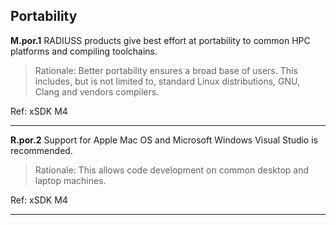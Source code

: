## Portability

**M.por.1** RADIUSS products give best effort at portability to common HPC platforms and compiling toolchains.

> Rationale: Better portability ensures a broad base of users. This includes, but is not limited to, standard Linux distributions, GNU, Clang and vendors compilers.

Ref: xSDK M4

---

**R.por.2** Support for Apple Mac OS and Microsoft Windows Visual Studio is recommended.

> Rationale: This allows code development on common desktop and laptop machines.

Ref: xSDK M4

---
